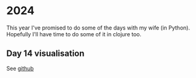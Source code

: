 # 2024

This year I've promised to do some of the days with my wife (in Python).
Hopefully I'll have time to do some of it in clojure too.

## Day 14 visualisation

See [github](https://github.com/gulllberg/advent-of-code-visualisations)